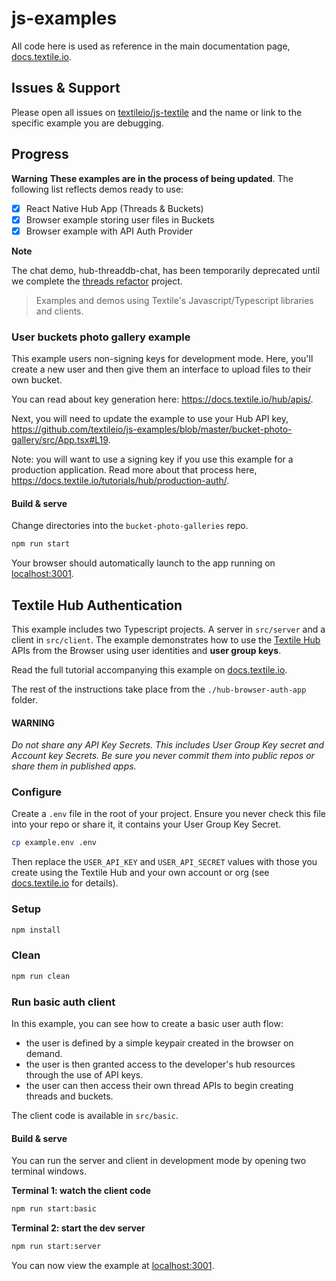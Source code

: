 # js-examples

All code here is used as reference in the main documentation page, [docs.textile.io](https://docs.textile.io).

## Issues & Support

Please open all issues on [textileio/js-textile](https://github.com/textileio/js-textile/issues) and the name or link to the specific example you are debugging.

## Progress

**Warning** **These examples are in the process of being updated**. The following list reflects demos ready to use:

- [x] React Native Hub App (Threads & Buckets)
- [x] Browser example storing user files in Buckets
- [x] Browser example with API Auth Provider

**Note**

The chat demo, hub-threaddb-chat, has been temporarily deprecated until we complete the [threads refactor](https://github.com/textileio/js-threads/issues/414) project.

> Examples and demos using Textile's Javascript/Typescript libraries and clients.

### User buckets photo gallery example

This example users non-signing keys for development mode. Here, you'll create a new user and then give them an interface to upload files to their own bucket.

You can read about key generation here: https://docs.textile.io/hub/apis/.

Next, you will need to update the example to use your Hub API key, https://github.com/textileio/js-examples/blob/master/bucket-photo-gallery/src/App.tsx#L19.

Note: you will want to use a signing key if you use this example for a production application. Read more about that process here, https://docs.textile.io/tutorials/hub/production-auth/.

#### Build & serve

Change directories into the `bucket-photo-galleries` repo.

```bash
npm run start
```

Your browser should automatically launch to the app running on [localhost:3001](http://localhost:3001).

## Textile Hub Authentication

This example includes two Typescript projects. A server in `src/server` and a client in `src/client`. The example demonstrates how to use the [Textile Hub](https://docs.textile.io/) APIs from the Browser using user identities and **user group keys**.

Read the full tutorial accompanying this example on [docs.textile.io](https://docs.textile.io).

The rest of the instructions take place from the `./hub-browser-auth-app` folder.

#### WARNING

_Do not share any API Key Secrets. This includes User Group Key secret and Account key Secrets. Be sure you never commit them into public repos or share them in published apps._

### Configure

Create a `.env` file in the root of your project. Ensure you never check this file into your repo or share it, it contains your User Group Key Secret.

```bash
cp example.env .env
```

Then replace the `USER_API_KEY` and `USER_API_SECRET` values with those you create using the Textile Hub and your own account or org (see [docs.textile.io](https://docs.textile.io) for details).

### Setup

```bash
npm install
```

### Clean

```bash
npm run clean
```

### Run basic auth client

In this example, you can see how to create a basic user auth flow:

* the user is defined by a simple keypair created in the browser on demand.
* the user is then granted access to the developer's hub resources through the use of API keys.
* the user can then access their own thread APIs to begin creating threads and buckets.

The client code is available in `src/basic`.

#### Build & serve

You can run the server and client in development mode by opening two terminal windows. 

**Terminal 1: watch the client code**

```bash
npm run start:basic
```

**Terminal 2: start the dev server**

```bash
npm run start:server
```

You can now view the example at [localhost:3001](http://localhost:3001).
